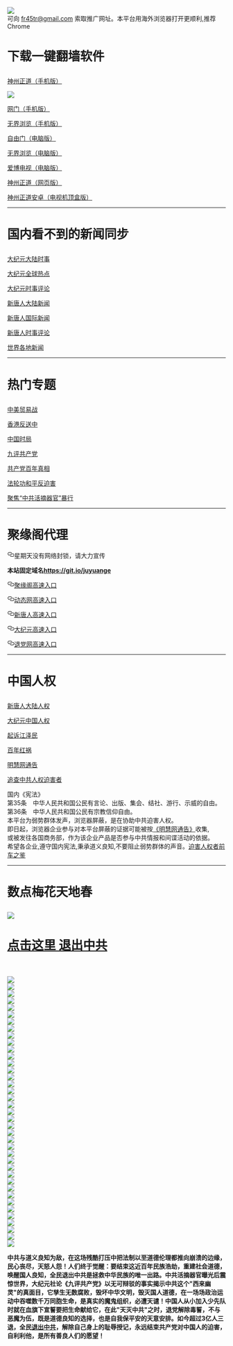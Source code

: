<a name="1" id="1" target="_blank"></a> <span id="1"></span>
<a name="2" id="2" target="_blank"></a> <span id="2"></span>
<a name="3" id="3" target="_blank"></a> <span id="3"></span>
<a name="4" id="4" target="_blank"></a> <span id="4"></span>
<a name="5" id="5" target="_blank"></a> <span id="5"></span>
<a name="6" id="6" target="_blank"></a> <span id="6"></span>
<a name="7" id="7" target="_blank"></a> <span id="7"></span>
<a name="8" id="8" target="_blank"></a> <span id="8"></span>
<a name="9" id="9" target="_blank"></a> <span id="9"></span>
<img src="https://raw.githubusercontent.com/jdzs1/1/master/t/fq1.jpg"><br>
可向 fr45tr@gmail.com 索取推广网址。本平台用海外浏览器打开更顺利,推荐Chrome
<h1><p><strong>下载一键翻墙软件</strong></p></h1>
<p><a href="https://raw.githubusercontent.com/SzzdOgate/update/master/extras/SzzdOgate.apk?fldfjdzs1">神州正道（手机版）</a><img src="https://raw.githubusercontent.com/hao369/a/master/benzoutuijian.gif" alt=""></p>
<img src="https://raw.githubusercontent.com/jdzs1/1/master/t/sz.jpg"><br>
<p><a href="https://raw.githubusercontent.com/oGate2/Up/master/oGate.apk?fldfjdzs1">网门（手机版）</a><img src="https://raw.githubusercontent.com/hao369/a/master/benzoutuijian.gif" alt=""></p>
<p><a href="https://raw.githubusercontent.com/wujieliulan/download/master/um.apk?raw=true">无界浏览（手机版）</a></p>
<p><a href="https://raw.githubusercontent.com/freegate-release/website/gh-pages/files/fgp.zip?fldfjdzs1">自由门（电脑版）</a><img src="https://raw.githubusercontent.com/hao369/a/master/benzoutuijian.gif" alt=""></p>
<p><a href="https://raw.githubusercontent.com/wujieliulan/download/master/u.zip?fldfjdzs1">无界浏览（电脑版）</a><img src="https://raw.githubusercontent.com/hao369/a/master/benzoutuijian.gif" alt=""></p>
<p><a href="https://raw.githubusercontent.com/jdzs1/szzd1.github.io/master/szzd/iPPOTV.zip">爱博电视（电脑版）</a></p>
<p><a href="https://raw.githubusercontent.com/szzd1/szzd1.github.io/master/szzd/szzdogate.rar?fldfjdzs1">神州正道（网页版）</a></p>
<p><a href="https://raw.githubusercontent.com/SzzdOgate/update/master/extras/SzzdOgateTV.apk?fldfjdzs1">神州正道安卓（电视机顶盒版）</a></p>
<hr>
<h1><p><strong>国内看不到的新闻同步</strong></p></h1>
<p><a target="_blank" href="https://github.com/jdzs1/djy/blob/master/gb/nsc413.md?fldfjdzs1#1">大纪元大陆时事</a></p>
<p><a target="_blank" href="https://github.com/jdzs1/djy/blob/master/gb/n24hr.md?fldfjdzs1#1">大纪元全球热点</a></p>
<p><a target="_blank" href="https://github.com/jdzs1/djy/blob/master/gb/news392.md?fldfjdzs1#1">大纪元时事评论</a></p>
<p><a target="_blank" href="https://github.com/jdzs1/xtr/blob/master/gb/prog204_1.md?fldfjdzs1#1">新唐人大陆新闻</a></p>
<p><a target="_blank" href="https://github.com/jdzs1/xtr/blob/master/gb/prog202_1.md?fldfjdzs1#1">新唐人国际新闻</a></p>
<p><a target="_blank" href="https://github.com/jdzs1/xtr/blob/master/gb/prog207_1.md?fldfjdzs1#1">新唐人时事评论</a></p>
<p><a target="_blank" href="https://github.com/gfw-breaker/banned-news/blob/master/README.md?fldfjdzs1&type=url14">世界各地新闻</a></p>
<hr>
<h1><p><strong>热门专题</strong></p></h1>
<p><a target="_blank" href="https://github.com/jdzs1/xtr/blob/master/gb/prog1745_1.md?fldfjdzs1#1">中美贸易战</a></p>
<p><a target="_blank" href="https://github.com/jdzs1/xtr/blob/master/gb/prog205_1.md?fldfjdzs1#1">香港反送中</a></p>
<p><a target="_blank" href="https://github.com/jdzs1/xtr/blob/master/gb/prog1138_1.md?fldfjdzs1#1">中国时局</a></p>
<p><a target="_blank" href="https://github.com/jdzs1/9p/blob/master/README.md?fldfjdzs1#1">九评共产党</a></p>
<p><a target="_blank" href="https://github.com/jdzs1/xtr/blob/master/gb/prog1647_1.md?fldfjdzs1#1">共产党百年真相</a></p>
<p><a target="_blank" href="https://github.com/jdzs1/xtr/blob/master/gb/prog1530_1.md?fldfjdzs1#1">法轮功和平反迫害</a></p>
<p><a target="_blank" href="https://github.com/jdzs1/xtr/blob/master/gb/prog447_1.md?fldfjdzs1#1">聚焦“中共活摘器官”暴行</a></p>
<hr><h1>聚缘阁代理</h1>
<p>
<a id="user-content-星期天没有网络封锁请大力宣传" class="anchor" href="#%E6%98%9F%E6%9C%9F%E5%A4%A9%E6%B2%A1%E6%9C%89%E7%BD%91%E7%BB%9C%E5%B0%81%E9%94%81%E8%AF%B7%E5%A4%A7%E5%8A%9B%E5%AE%A3%E4%BC%A0" aria-hidden="true"><svg class="octicon octicon-link" viewbox="0 0 16 16" version="1.1" width="16" height="16" aria-hidden="true"><path fill-rule="evenodd" d="M4 9h1v1H4c-1.5 0-3-1.69-3-3.5S2.55 3 4 3h4c1.45 0 3 1.69 3 3.5 0 1.41-.91 2.72-2 3.25V8.59c.58-.45 1-1.27 1-2.09C10 5.22 8.98 4 8 4H4c-.98 0-2 1.22-2 2.5S3 9 4 9zm9-3h-1v1h1c1 0 2 1.22 2 2.5S13.98 12 13 12H9c-.98 0-2-1.22-2-2.5 0-.83.42-1.64 1-2.09V6.25c-1.09.53-2 1.84-2 3.25C6 11.31 7.55 13 9 13h4c1.45 0 3-1.69 3-3.5S14.5 6 13 6z"></path></svg></a>星期天没有网络封锁，请大力宣传</p>
<p><strong>本站固定域名<a href="https://git.io/juyuange" rel="nofollow">https://git.io/juyuange</a></strong></p>
<p>
<a id="user-content-聚缘阁高速入口" class="anchor" href="#%E8%81%9A%E7%BC%98%E9%98%81%E9%AB%98%E9%80%9F%E5%85%A5%E5%8F%A3" aria-hidden="true"><svg class="octicon octicon-link" viewbox="0 0 16 16" version="1.1" width="16" height="16" aria-hidden="true"><path fill-rule="evenodd" d="M4 9h1v1H4c-1.5 0-3-1.69-3-3.5S2.55 3 4 3h4c1.45 0 3 1.69 3 3.5 0 1.41-.91 2.72-2 3.25V8.59c.58-.45 1-1.27 1-2.09C10 5.22 8.98 4 8 4H4c-.98 0-2 1.22-2 2.5S3 9 4 9zm9-3h-1v1h1c1 0 2 1.22 2 2.5S13.98 12 13 12H9c-.98 0-2-1.22-2-2.5 0-.83.42-1.64 1-2.09V6.25c-1.09.53-2 1.84-2 3.25C6 11.31 7.55 13 9 13h4c1.45 0 3-1.69 3-3.5S14.5 6 13 6z"></path></svg></a><a href="https://5r.vwertg.ml" rel="nofollow">聚缘阁高速入口</a><img src="https://raw.githubusercontent.com/hao369/a/master/jyg.gif" alt="">
</p>
<p>
<a id="user-content-动态网高速入口" class="anchor" href="#%E5%8A%A8%E6%80%81%E7%BD%91%E9%AB%98%E9%80%9F%E5%85%A5%E5%8F%A3" aria-hidden="true"><svg class="octicon octicon-link" viewbox="0 0 16 16" version="1.1" width="16" height="16" aria-hidden="true"><path fill-rule="evenodd" d="M4 9h1v1H4c-1.5 0-3-1.69-3-3.5S2.55 3 4 3h4c1.45 0 3 1.69 3 3.5 0 1.41-.91 2.72-2 3.25V8.59c.58-.45 1-1.27 1-2.09C10 5.22 8.98 4 8 4H4c-.98 0-2 1.22-2 2.5S3 9 4 9zm9-3h-1v1h1c1 0 2 1.22 2 2.5S13.98 12 13 12H9c-.98 0-2-1.22-2-2.5 0-.83.42-1.64 1-2.09V6.25c-1.09.53-2 1.84-2 3.25C6 11.31 7.55 13 9 13h4c1.45 0 3-1.69 3-3.5S14.5 6 13 6z"></path></svg></a><a href="https://5r.vwertg.ml" rel="nofollow">动态网高速入口</a><img src="https://raw.githubusercontent.com/hao369/a/master/jygdl.gif" alt="">
</p>
<p>
<a id="user-content-新唐人高速入口" class="anchor" href="#%E6%96%B0%E5%94%90%E4%BA%BA%E9%AB%98%E9%80%9F%E5%85%A5%E5%8F%A3" aria-hidden="true"><svg class="octicon octicon-link" viewbox="0 0 16 16" version="1.1" width="16" height="16" aria-hidden="true"><path fill-rule="evenodd" d="M4 9h1v1H4c-1.5 0-3-1.69-3-3.5S2.55 3 4 3h4c1.45 0 3 1.69 3 3.5 0 1.41-.91 2.72-2 3.25V8.59c.58-.45 1-1.27 1-2.09C10 5.22 8.98 4 8 4H4c-.98 0-2 1.22-2 2.5S3 9 4 9zm9-3h-1v1h1c1 0 2 1.22 2 2.5S13.98 12 13 12H9c-.98 0-2-1.22-2-2.5 0-.83.42-1.64 1-2.09V6.25c-1.09.53-2 1.84-2 3.25C6 11.31 7.55 13 9 13h4c1.45 0 3-1.69 3-3.5S14.5 6 13 6z"></path></svg></a><a href="https://5r.vwertg.ml" rel="nofollow">新唐人高速入口</a>
</p>
<p>
<a id="user-content-大纪元高速入口" class="anchor" href="#%E5%A4%A7%E7%BA%AA%E5%85%83%E9%AB%98%E9%80%9F%E5%85%A5%E5%8F%A3" aria-hidden="true"><svg class="octicon octicon-link" viewbox="0 0 16 16" version="1.1" width="16" height="16" aria-hidden="true"><path fill-rule="evenodd" d="M4 9h1v1H4c-1.5 0-3-1.69-3-3.5S2.55 3 4 3h4c1.45 0 3 1.69 3 3.5 0 1.41-.91 2.72-2 3.25V8.59c.58-.45 1-1.27 1-2.09C10 5.22 8.98 4 8 4H4c-.98 0-2 1.22-2 2.5S3 9 4 9zm9-3h-1v1h1c1 0 2 1.22 2 2.5S13.98 12 13 12H9c-.98 0-2-1.22-2-2.5 0-.83.42-1.64 1-2.09V6.25c-1.09.53-2 1.84-2 3.25C6 11.31 7.55 13 9 13h4c1.45 0 3-1.69 3-3.5S14.5 6 13 6z"></path></svg></a><a href="https://5r.vwertg.ml" rel="nofollow">大纪元高速入口</a>
</p>
<p>
<a id="user-content-退党网高速入口" class="anchor" href="#%E9%80%80%E5%85%9A%E7%BD%91%E9%AB%98%E9%80%9F%E5%85%A5%E5%8F%A3" aria-hidden="true"><svg class="octicon octicon-link" viewbox="0 0 16 16" version="1.1" width="16" height="16" aria-hidden="true"><path fill-rule="evenodd" d="M4 9h1v1H4c-1.5 0-3-1.69-3-3.5S2.55 3 4 3h4c1.45 0 3 1.69 3 3.5 0 1.41-.91 2.72-2 3.25V8.59c.58-.45 1-1.27 1-2.09C10 5.22 8.98 4 8 4H4c-.98 0-2 1.22-2 2.5S3 9 4 9zm9-3h-1v1h1c1 0 2 1.22 2 2.5S13.98 12 13 12H9c-.98 0-2-1.22-2-2.5 0-.83.42-1.64 1-2.09V6.25c-1.09.53-2 1.84-2 3.25C6 11.31 7.55 13 9 13h4c1.45 0 3-1.69 3-3.5S14.5 6 13 6z"></path></svg></a><a href="https://5r.vwertg.ml" rel="nofollow">退党网高速入口</a>
</p>
<p>
<hr>
<h1><p><strong>中国人权</strong></p></h1>
<p><a target="_blank" href="https://github.com/jdzs1/xtr/blob/master/gb/prog1135_1.md?fldfjdzs1#1">新唐人大陆人权</a></p>
<p><a target="_blank" href="https://github.com/jdzs1/djy/blob/master/gb/ncid278.md?fldfjdzs1#1">大纪元中国人权</a></p>
<p><a target="_blank" href="https://github.com/jdzs1/djy/blob/master/gb/nf6123.md?fldfjdzs1#1">起诉江泽民</a></p>
<p><a target="_blank" href="https://github.com/jdzs1/xtr/blob/master/gb/prog1704_1.md?fldfjdzs1#1">百年红祸</a></p>
<p><a href="https://github.com/jdzs1/mh/blob/master/README.md?fldfjdzs1#1">明慧网通告</a></p>
<p><a target="_blank" href="https://github.com/jdzs1/xtr/blob/master/gb/prog422209_1.md?fldfjdzs1#1">追查中共人权迫害者</a></p>
国内《宪法》<br>
第35条　中华人民共和国公民有言论、出版、集会、结社、游行、示威的自由。<br>
第36条　中华人民共和国公民有宗教信仰自由。<br>
本平台为弱势群体发声，浏览器屏蔽，是在协助中共迫害人权。<br>
即日起，浏览器企业参与对本平台屏蔽的证据可能被按<a target="_blank" href="https://github.com/jdzs1/mh/blob/master/README.md?fldfjdzs1#1">《明慧网通告》</a>收集,<br>
或被发往各国商务部，作为该企业产品是否参与中共情报和间谍活动的依据。<br>
希望各企业,遵守国内宪法,秉承道义良知,不要阻止弱势群体的声音。<a target="_blank" href="https://github.com/jdzs1/rq/blob/master/README.md?fldfjdzs1#1">迫害人权者前车之鉴</a>
<hr>
<h1><p><strong>数点梅花天地春</strong></p></h1>
<img src="https://raw.githubusercontent.com/jdzs1/1/master/t/01.jpg">
<h1><strong><a href="https://s3-us-west-1.amazonaws.com/ogaten/show.htm?ogQuit.aspx&from=852" rel="nofollow">点击这里 退出中共</a></strong></h1><br>
<br>
<img src="https://raw.githubusercontent.com/jdzs1/1/master/t/03.jpg"><br>
<img src="https://raw.githubusercontent.com/jdzs1/1/master/t/04.jpg"><br>
<img src="https://raw.githubusercontent.com/jdzs1/1/master/t/06.jpg"><br>
<img src="https://raw.githubusercontent.com/jdzs1/1/master/t/07.jpg"><br>
<img src="https://raw.githubusercontent.com/jdzs1/1/master/t/10.jpg"><br>
<img src="https://raw.githubusercontent.com/jdzs1/1/master/t/11.jpg"><br>
<img src="https://raw.githubusercontent.com/jdzs1/1/master/t/12.jpg"><br>
<img src="https://raw.githubusercontent.com/jdzs1/1/master/t/13.jpg"><br>
<img src="https://raw.githubusercontent.com/jdzs1/1/master/t/14.jpg"><br>
<img src="https://raw.githubusercontent.com/jdzs1/1/master/t/15.jpg"><br>
<img src="https://raw.githubusercontent.com/jdzs1/1/master/t/16.jpg"><br>
<img src="https://raw.githubusercontent.com/jdzs1/1/master/t/17.jpg"><br>
<img src="https://raw.githubusercontent.com/jdzs1/1/master/t/18.jpg"><br>
<img src="https://raw.githubusercontent.com/jdzs1/1/master/t/19.jpg"><br>
<img src="https://raw.githubusercontent.com/jdzs1/1/master/t/20.jpg"><br>
<img src="https://raw.githubusercontent.com/jdzs1/1/master/t/21.jpg"><br>
<img src="https://raw.githubusercontent.com/jdzs1/1/master/t/22.jpg"><br>
<img src="https://raw.githubusercontent.com/jdzs1/1/master/t/23.jpg"><br>
<img src="https://raw.githubusercontent.com/jdzs1/1/master/t/24.jpg"><br>
<img src="https://raw.githubusercontent.com/jdzs1/1/master/t/25.jpg"><br>
<img src="https://raw.githubusercontent.com/jdzs1/1/master/t/26.jpg"><br>
<img src="https://raw.githubusercontent.com/jdzs1/1/master/t/27.jpg"><br>
<img src="https://raw.githubusercontent.com/jdzs1/1/master/t/28.jpg"><br>
<img src="https://raw.githubusercontent.com/jdzs1/1/master/t/29.jpg"><br>
<img src="https://raw.githubusercontent.com/jdzs1/1/master/t/30.jpg"><br>
<img src="https://raw.githubusercontent.com/jdzs1/1/master/t/31.jpg"><br>
<img src="https://raw.githubusercontent.com/jdzs1/1/master/t/32.jpg"><br>
<img src="https://raw.githubusercontent.com/jdzs1/1/master/t/33.jpg"><br>
<img src="https://raw.githubusercontent.com/jdzs1/1/master/t/34.jpg"><br>
<img src="https://raw.githubusercontent.com/jdzs1/1/master/t/35.jpg"><br>
<img src="https://raw.githubusercontent.com/jdzs1/1/master/t/36.jpg"><br>
<img src="https://raw.githubusercontent.com/jdzs1/1/master/t/37.jpg"><br>
<img src="https://raw.githubusercontent.com/jdzs1/1/master/t/38.jpg"><br>
<img src="https://raw.githubusercontent.com/jdzs1/1/master/t/39.jpg"><br>
<img src="https://raw.githubusercontent.com/jdzs1/1/master/t/40.jpg"><br>
<img src="https://raw.githubusercontent.com/jdzs1/1/master/t/41.jpg"><br>
<img src="https://raw.githubusercontent.com/jdzs1/1/master/t/42.jpg"><br>
<img src="https://raw.githubusercontent.com/jdzs1/1/master/t/43.jpg"><br>
<img src="https://raw.githubusercontent.com/jdzs1/1/master/t/44.jpg"><br>
<p><p><strong>中共与道义良知为敌，在这场残酷打压中把法制以至道德伦理都推向崩溃的边缘，民心丧尽，天怒人怨！人们终于觉醒：要结束这近百年民族浩劫，重建社会道德，唤醒国人良知，全民退出中共是拯救中华民族的唯一出路。中共活摘器官曝光后震惊世界，大纪元社论《九评共产党》以无可辩驳的事实揭示中共这个"西来幽灵"的真面目，它孳生无数腐败，毁坏中华文明，毁灭国人道德，在一场场政治运动中吞噬数千万同胞生命，是真实的魔鬼组织，必遭天谴！中国人从小加入少先队时就在血旗下宣誓要把生命献给它，在此"天灭中共"之时，退党解除毒誓，不与恶魔为伍，既是道德良知的选择，也是自我保平安的天意安排。如今超过3亿人三退，全民<a href="https://s3-us-west-1.amazonaws.com/ogaten/show.htm?ogQuit.aspx&from=852" rel="nofollow">退出中共</a>，解除自己身上的耻辱授记，永远结束共产党对中国人的迫害，自利利他，是所有善良人们的愿望！</strong></p></p>
